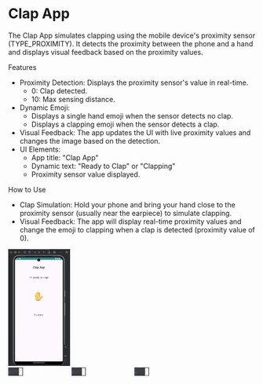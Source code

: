 # Clap App
The Clap App simulates clapping using the mobile device's proximity sensor (TYPE_PROXIMITY). It detects the proximity between the phone and a hand and displays visual feedback based on the proximity values.

Features
- Proximity Detection: Displays the proximity sensor's value in real-time.
	- 0: Clap detected.
	- 10: Max sensing distance.
- Dynamic Emoji:
	- Displays a single hand emoji when the sensor detects no clap.
	- Displays a clapping emoji when the sensor detects a clap.
- Visual Feedback: The app updates the UI with live proximity values and changes the image based on the detection.
- UI Elements:
	- App title: "Clap App"
	- Dynamic text: "Ready to Clap" or "Clapping"
	- Proximity sensor value displayed.


How to Use
- Clap Simulation: Hold your phone and bring your hand close to the proximity sensor (usually near the earpiece) to simulate clapping.
- Visual Feedback: The app will display real-time proximity values and change the emoji to clapping when a clap is detected (proximity value of 0).


<img src="https://github.com/umangptl/Android-development/blob/main/Clap_App/Images/main.png" width="25%" alt="Main-Page">

<div style="display: grid; grid-template-columns: repeat(4, 1fr); gap: 10px;">
	<img src="https://github.com/umangptl/Android-development/blob/main/Clap_App/Images/proximity0.png" width="25%" alt="proximity">
	<img src="https://github.com/umangptl/Android-development/blob/main/Clap_App/Images/proximity3.4.png" width="25%" alt="proximity">
	<img src="https://github.com/umangptl/Android-development/blob/main/Clap_App/Images/proximity10.png" width="25%" alt="proximity">
</div>
